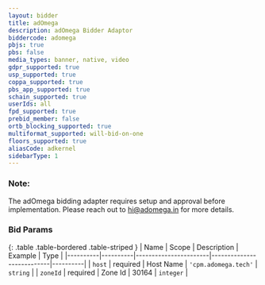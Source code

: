 ```yaml
---
layout: bidder
title: adOmega
description: adOmega Bidder Adaptor
biddercode: adomega
pbjs: true
pbs: false
media_types: banner, native, video
gdpr_supported: true
usp_supported: true
coppa_supported: true
pbs_app_supported: true
schain_supported: true
userIds: all
fpd_supported: true
prebid_member: false
ortb_blocking_supported: true
multiformat_supported: will-bid-on-one
floors_supported: true
aliasCode: adkernel
sidebarType: 1
---
```


### Note:

The adOmega bidding adapter requires setup and approval before implementation. Please reach out to <hi@adomega.in> for more details.

### Bid Params

{: .table .table-bordered .table-striped }
| Name     | Scope    | Description           | Example                   | Type     |
|----------|----------|-----------------------|---------------------------|----------|
| `host`   | required | Host Name | `'cpm.adomega.tech'` | `string` |
| `zoneId` | required | Zone Id           | 30164                 | `integer` |
